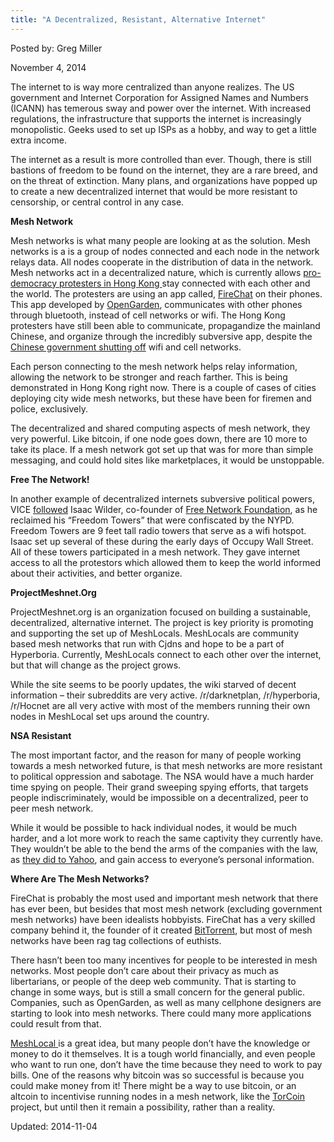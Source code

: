 ```yaml
---
title: "A Decentralized, Resistant, Alternative Internet"
---
```



Posted by: Greg Miller

<span>November 4, 2014</span>

<p>The internet to is way more centralized than anyone realizes. The US government and Internet Corporation for Assigned Names and Numbers (ICANN) has temerous sway and power over the internet. With increased regulations, the infrastructure that supports the internet is increasingly monopolistic. Geeks used to set up ISPs as a hobby, and way to get a little extra income.</p>
<p>The internet as a result is more controlled than ever. Though, there is still bastions of freedom to be found on the internet, they are a rare breed, and on the threat of extinction. Many plans, and organizations have popped up to create a new decentralized internet that would be more resistant to censorship, or central control in any case.</p>
<p><strong>Mesh Network</strong></p>
<p>Mesh networks is what many people are looking at as the solution. Mesh networks is a is a group of nodes connected and each node in the network relays data. All nodes cooperate in the distribution of data in the network. Mesh networks act in a decentralized nature, which is currently allows <a href="http://abcnews.go.com/Technology/hong-kong-pro-democracy-protesters-turn-firechat-app/story?id=25890110">pro-democracy protesters in Hong Kong </a>stay connected with each other and the world. The protesters are using an app called, <a href="https://play.google.com/store/apps/details?id=com.opengarden.firechat">FireChat</a> on their phones. This app developed by <a href="https://opengarden.com/">OpenGarden</a>, communicates with other phones through bluetooth, instead of cell networks or wifi. The Hong Kong protesters have still been able to communicate, propagandize the mainland Chinese, and organize through the incredibly subversive app, despite the <a href="http://qz.com/272690/chinese-censors-are-trying-to-erase-hong-kongs-pro-democracy-movement/">Chinese government shutting off</a> wifi and cell networks.</p>
<p>Each person connecting to the mesh network helps relay information, allowing the network to be stronger and reach farther. This is being demonstrated in Hong Kong right now. There is a couple of cases of cities deploying city wide mesh networks, but these have been for firemen and police, exclusively.</p>
<p>The decentralized and shared computing aspects of mesh network, they very powerful. Like bitcoin, if one node goes down, there are 10 more to take its place. If a mesh network got set up that was for more than simple messaging, and could hold sites like marketplaces, it would be unstoppable.</p>
<p><strong>Free The Network!</strong></p>
<p>In another example of decentralized internets subversive political powers, VICE <a href="http://motherboard.vice.com/read/motherboard-tv-free-the-network">followed</a> Isaac Wilder, co-founder of <a href="http://freenetworkfoundation.org/">Free Network Foundation</a>, as he reclaimed his “Freedom Towers” that were confiscated by the NYPD. Freedom Towers are 9 feet tall radio towers that serve as a wifi hotspot. Isaac set up several of these during the early days of Occupy Wall Street. All of these towers participated in a mesh network. They gave internet access to all the protestors which allowed them to keep the world informed about their activities, and better organize.</p>
<p><strong>ProjectMeshnet.Org</strong></p>
<p>ProjectMeshnet.org is an organization focused on building a sustainable, decentralized, alternative internet. The project is key priority is promoting and supporting the set up of MeshLocals. MeshLocals are community based mesh networks that run with Cjdns and hope to be a part of Hyperboria. Currently, MeshLocals connect to each other over the internet, but that will change as the project grows.</p>
<p>While the site seems to be poorly updates, the wiki starved of decent information &#8211; their subreddits are very active. /r/darknetplan, /r/hyperboria, /r/Hocnet are all very active with most of the members running their own nodes in MeshLocal set ups around the country.</p>
<p><strong>NSA Resistant</strong></p>
<p>The most important factor, and the reason for many of people working towards a mesh networked future, is that mesh networks are more resistant to political oppression and sabotage. The NSA would have a much harder time spying on people. Their grand sweeping spying efforts, that targets people indiscriminately, would be impossible on a decentralized, peer to peer mesh network.</p>
<p>While it would be possible to hack individual nodes, it would be much harder, and a lot more work to reach the same captivity they currently have. They wouldn’t be able to the bend the arms of the companies with the law, as <a href="http://www.theguardian.com/world/2014/sep/11/yahoo-nsa-lawsuit-documents-fine-user-data-refusal">they did to Yahoo</a>, and gain access to everyone’s personal information.</p>
<p><strong>Where Are The Mesh Networks?</strong></p>
<p>FireChat is probably the most used and important mesh network that there has ever been, but besides that most mesh network (excluding government mesh networks) have been idealists hobbyists. FireChat has a very skilled company behind it, the founder of it created <a href="http://www.bittorrent.com/">BitTorrent</a>, but most of mesh networks have been rag tag collections of euthists.</p>
<p>There hasn’t been too many incentives for people to be interested in mesh networks. Most people don’t care about their privacy as much as libertarians, or people of the deep web community. That is starting to change in some ways, but is still a small concern for the general public. Companies, such as OpenGarden, as well as many cellphone designers are starting to look into mesh networks. There could many more applications could result from that.</p>
<p><a href="http://wiki.projectmeshnet.org/MeshLocal">MeshLocal </a>is a great idea, but many people don’t have the knowledge or money to do it themselves. It is a tough world financially, and even people who want to run one, don’t have the time because they need to work to pay bills. One of the reasons why bitcoin was so successful is because you could make money from it! There might be a way to use bitcoin, or an altcoin to incentivise running nodes in a mesh network, like the <a href="/2014/06/18/torcoin-new-altcoin-incentivize-running-tor-relays/">TorCoin</a> project, but until then it remain a possibility, rather than a reality.</p>

Updated: 2014-11-04
    
